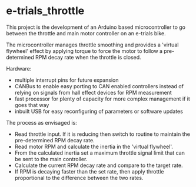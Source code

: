 # e-trials_throttle
This project is the development of an Arduino based microcontroller to go between the throttle and main motor controller on an e-trials bike.

The microcontroller manages throttle smoothing and provides a 'virtual flywheel' effect by applying torque to force the motor to follow a pre-determined RPM decay rate when the throttle is closed.

Hardware:
* multiple interrupt pins for future expansion
* CANBus to enable easy porting to CAN enabled controllers instead of relying on signals from hall effect devices for RPM measurement
* fast processor for plenty of capacity for more complex management if it goes that way
* inbuilt USB for easy reconfiguring of parameters or software updates

The process as envisaged is:
* Read throttle input. If it is reducing then switch to routine to maintain the pre-determined RPM decay rate.
* Read motor RPM and calculate the inertia in the 'virtual flywheel'.
* From the calculated inertia set a maximum throttle signal limit that can be sent to the main controller.
* Calculate the current RPM decay rate and compare to the target rate.
* If RPM is decaying faster than the set rate, then apply throttle proportional to the difference between the two rates.
